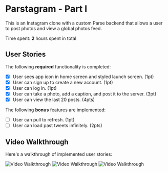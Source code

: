 # Parstagram - Part I

This is an Instagram clone with a custom Parse backend that allows a user to post photos and view a global photos feed.

Time spent: **2** hours spent in total

## User Stories

The following **required** functionality is completed:

- [x] User sees app icon in home screen and styled launch screen. (1pt)
- [x] User can sign up to create a new account. (1pt)
- [x] User can log in. (1pt)
- [x] User can take a photo, add a caption, and post it to the server. (3pt)
- [x] User can view the last 20 posts. (4pts)

The following **bonus** features are implemented:

- [ ] User can pull to refresh. (1pt)
- [ ] User can load past tweets infinitely. (2pts)

## Video Walkthrough

Here's a walkthrough of implemented user stories:

<p>
<img src='https://media.giphy.com/media/CYQSjLRU92hRBuDwZG/giphy.gif' title='Video Walkthrough' width='' alt='Video Walkthrough' />
  
<img src='https://media.giphy.com/media/lfkCeotFqzTgHLzuTu/giphy.gif' title='Video Walkthrough' width='' alt='Video Walkthrough' />

<img src='https://media.giphy.com/media/dK2GYlznk2yeBJElCm/giphy.gif' title='Video Walkthrough' width='' alt='Video Walkthrough' />
</p>
